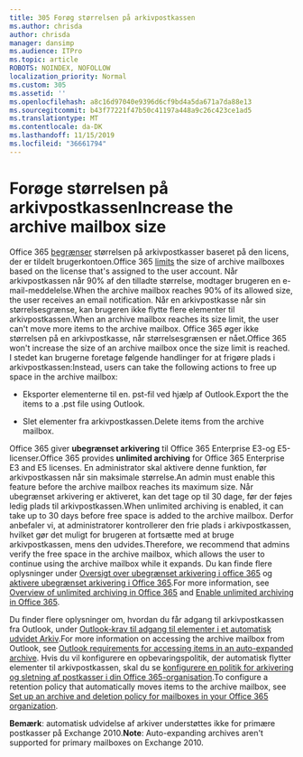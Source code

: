 ```yaml
---
title: 305 Forøg størrelsen på arkivpostkassen
ms.author: chrisda
author: chrisda
manager: dansimp
ms.audience: ITPro
ms.topic: article
ROBOTS: NOINDEX, NOFOLLOW
localization_priority: Normal
ms.custom: 305
ms.assetid: ''
ms.openlocfilehash: a8c16d97040e9396d6cf9bd4a5da671a7da88e13
ms.sourcegitcommit: b43f77221f47b50c41197a448a9c26c423ce1ad5
ms.translationtype: MT
ms.contentlocale: da-DK
ms.lasthandoff: 11/15/2019
ms.locfileid: "36661794"
---
```

# <a name="increase-the-archive-mailbox-size"></a><span data-ttu-id="88dbb-102">Forøge størrelsen på arkivpostkassen</span><span class="sxs-lookup"><span data-stu-id="88dbb-102">Increase the archive mailbox size</span></span>

<span data-ttu-id="88dbb-103">Office 365 [begrænser](https://docs.microsoft.com/office365/servicedescriptions/exchange-online-service-description/exchange-online-limits#mailbox-storage-limits) størrelsen på arkivpostkasser baseret på den licens, der er tildelt brugerkontoen.</span><span class="sxs-lookup"><span data-stu-id="88dbb-103">Office 365 [limits](https://docs.microsoft.com/office365/servicedescriptions/exchange-online-service-description/exchange-online-limits#mailbox-storage-limits) the size of archive mailboxes based on the license that's assigned to the user account.</span></span> <span data-ttu-id="88dbb-104">Når arkivpostkassen når 90% af den tilladte størrelse, modtager brugeren en e-mail-meddelelse.</span><span class="sxs-lookup"><span data-stu-id="88dbb-104">When the archive mailbox reaches 90% of its allowed size, the user receives an email notification.</span></span> <span data-ttu-id="88dbb-105">Når en arkivpostkasse når sin størrelsesgrænse, kan brugeren ikke flytte flere elementer til arkivpostkassen.</span><span class="sxs-lookup"><span data-stu-id="88dbb-105">When an archive mailbox reaches its size limit, the user can't move more items to the archive mailbox.</span></span> <span data-ttu-id="88dbb-106">Office 365 øger ikke størrelsen på en arkivpostkasse, når størrelsesgrænsen er nået.</span><span class="sxs-lookup"><span data-stu-id="88dbb-106">Office 365 won't increase the size of an archive mailbox once the size limit is reached.</span></span> <span data-ttu-id="88dbb-107">I stedet kan brugerne foretage følgende handlinger for at frigøre plads i arkivpostkassen:</span><span class="sxs-lookup"><span data-stu-id="88dbb-107">Instead, users can take the following actions to free up space in the archive mailbox:</span></span>

- <span data-ttu-id="88dbb-108">Eksporter elementerne til en. pst-fil ved hjælp af Outlook.</span><span class="sxs-lookup"><span data-stu-id="88dbb-108">Export the the items to a .pst file using Outlook.</span></span>

- <span data-ttu-id="88dbb-109">Slet elementer fra arkivpostkassen.</span><span class="sxs-lookup"><span data-stu-id="88dbb-109">Delete items from the archive mailbox.</span></span>

<span data-ttu-id="88dbb-110">Office 365 giver **ubegrænset arkivering** til Office 365 Enterprise E3-og E5-licenser.</span><span class="sxs-lookup"><span data-stu-id="88dbb-110">Office 365 provides **unlimited archiving** for Office 365 Enterprise E3 and E5 licenses.</span></span> <span data-ttu-id="88dbb-111">En administrator skal aktivere denne funktion, før arkivpostkassen når sin maksimale størrelse.</span><span class="sxs-lookup"><span data-stu-id="88dbb-111">An admin must enable this feature before the archive mailbox reaches its maximum size.</span></span> <span data-ttu-id="88dbb-112">Når ubegrænset arkivering er aktiveret, kan det tage op til 30 dage, før der føjes ledig plads til arkivpostkassen.</span><span class="sxs-lookup"><span data-stu-id="88dbb-112">When unlimited archiving is enabled, it can take up to 30 days before free space is added to the archive mailbox.</span></span> <span data-ttu-id="88dbb-113">Derfor anbefaler vi, at administratorer kontrollerer den frie plads i arkivpostkassen, hvilket gør det muligt for brugeren at fortsætte med at bruge arkivpostkassen, mens den udvides.</span><span class="sxs-lookup"><span data-stu-id="88dbb-113">Therefore, we recommend that admins verify the free space in the archive mailbox, which allows the user to continue using the archive mailbox while it expands.</span></span> <span data-ttu-id="88dbb-114">Du kan finde flere oplysninger under [Oversigt over ubegrænset arkivering i office 365](https://docs.microsoft.com/office365/securitycompliance/unlimited-archiving) og [aktivere ubegrænset arkivering i Office 365](https://docs.microsoft.com/office365/securitycompliance/enable-unlimited-archiving).</span><span class="sxs-lookup"><span data-stu-id="88dbb-114">For more information, see [Overview of unlimited archiving in Office 365](https://docs.microsoft.com/office365/securitycompliance/unlimited-archiving) and [Enable unlimited archiving in Office 365](https://docs.microsoft.com/office365/securitycompliance/enable-unlimited-archiving).</span></span>

<span data-ttu-id="88dbb-115">Du finder flere oplysninger om, hvordan du får adgang til arkivpostkassen fra Outlook, under [Outlook-krav til adgang til elementer i et automatisk udvidet Arkiv](https://docs.microsoft.com/office365/securitycompliance/unlimited-archiving#outlook-requirements-for-accessing-items-in-an-auto-expanded-archive).</span><span class="sxs-lookup"><span data-stu-id="88dbb-115">For more information on accessing the archive mailbox from Outlook, see [Outlook requirements for accessing items in an auto-expanded archive](https://docs.microsoft.com/office365/securitycompliance/unlimited-archiving#outlook-requirements-for-accessing-items-in-an-auto-expanded-archive).</span></span> <span data-ttu-id="88dbb-116">Hvis du vil konfigurere en opbevaringspolitik, der automatisk flytter elementer til arkivpostkassen, skal du se [konfigurere en politik for arkivering og sletning af postkasser i din Office 365-organisation](https://docs.microsoft.com/office365/securitycompliance/set-up-an-archive-and-deletion-policy-for-mailboxes).</span><span class="sxs-lookup"><span data-stu-id="88dbb-116">To configure a retention policy that automatically moves items to the archive mailbox, see [Set up an archive and deletion policy for mailboxes in your Office 365 organization](https://docs.microsoft.com/office365/securitycompliance/set-up-an-archive-and-deletion-policy-for-mailboxes).</span></span>

<span data-ttu-id="88dbb-117">**Bemærk**: automatisk udvidelse af arkiver understøttes ikke for primære postkasser på Exchange 2010.</span><span class="sxs-lookup"><span data-stu-id="88dbb-117">**Note**: Auto-expanding archives aren't supported for primary mailboxes on Exchange 2010.</span></span>
